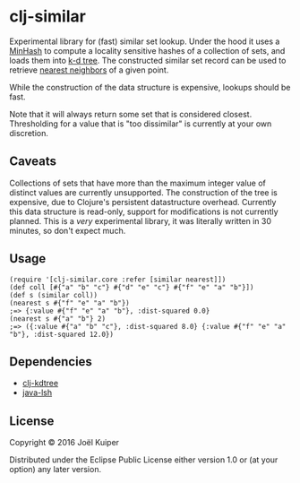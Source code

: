 # clj-similar

Experimental library for (fast) similar set lookup.
Under the hood it uses a [MinHash](https://en.wikipedia.org/wiki/MinHash) to compute a locality sensitive hashes of a collection of sets, and loads them into [k-d tree](https://en.wikipedia.org/wiki/K-d_tree).
The constructed similar set record can be used to retrieve [nearest neighbors](https://en.wikipedia.org/wiki/Nearest_neighbor_search) of a given point.

While the construction of the data structure is expensive, lookups should be fast.

Note that it will always return some set that is considered closest. Thresholding for a value that is "too dissimilar" is currently at your own discretion.


## Caveats
Collections of sets that have more than the maximum integer value of distinct values are currently unsupported.
The construction of the tree is expensive, due to Clojure's persistent datastructure overhead.
Currently this data structure is read-only, support for modifications is not currently planned.
This is a *very* experimental library, it was literally written in 30 minutes, so don't expect much.

## Usage

```
(require '[clj-similar.core :refer [similar nearest]])
(def coll [#{"a" "b" "c"} #{"d" "e" "c"} #{"f" "e" "a" "b"}])
(def s (similar coll))
(nearest s #{"f" "e" "a" "b"})
;=> {:value #{"f" "e" "a" "b"}, :dist-squared 0.0}
(nearest s #{"a" "b"} 2)
;=> ({:value #{"a" "b" "c"}, :dist-squared 8.0} {:value #{"f" "e" "a" "b"}, :dist-squared 12.0})
```

## Dependencies

* [clj-kdtree](https://github.com/abscondment/clj-kdtree)
* [java-lsh](https://github.com/tdebatty/java-LSH)

## License

Copyright © 2016 Joël Kuiper

Distributed under the Eclipse Public License either version 1.0 or (at
your option) any later version.
